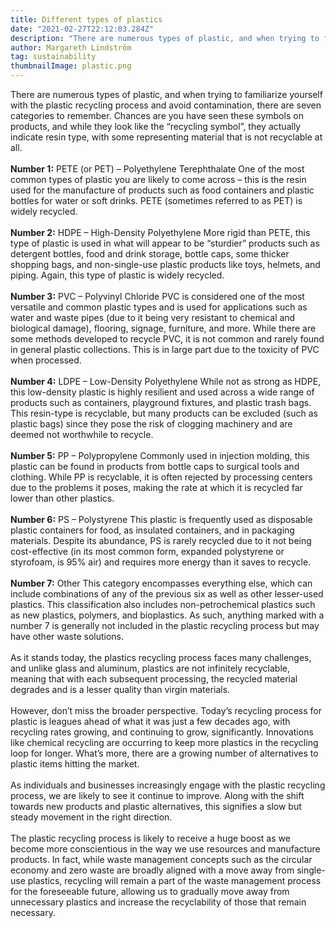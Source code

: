 ```yaml
---
title: Different types of plastics
date: "2021-02-27T22:12:03.284Z"
description: "There are numerous types of plastic, and when trying to familiarize yourself with the plastic recycling process and avoid contamination, there are seven categories to remember."
author: Margareth Lindström
tag: sustainability
thumbnailImage: plastic.png
---
```


There are numerous types of plastic, and when trying to familiarize yourself with the plastic recycling process and avoid contamination, there are seven categories to remember. Chances are you have seen these symbols on products, and while they look like the “recycling symbol”, they actually indicate resin type, with some representing material that is not recyclable at all.
<br /><br/>
<strong>Number 1:</strong> PETE (or PET) – Polyethylene Terephthalate
One of the most common types of plastic you are likely to come across – this is the resin used for the manufacture of products such as food containers and plastic bottles for water or soft drinks. PETE (sometimes referred to as PET) is widely recycled.
<br /><br/>
<strong>Number 2:</strong> HDPE – High-Density Polyethylene
More rigid than PETE, this type of plastic is used in what will appear to be “sturdier” products such as detergent bottles, food and drink storage, bottle caps, some thicker shopping bags, and non-single-use plastic products like toys, helmets, and piping. Again, this type of plastic is widely recycled.
<br /><br/>
<strong>Number 3:</strong> PVC – Polyvinyl Chloride
PVC is considered one of the most versatile and common plastic types and is used for applications such as water and waste pipes (due to it being very resistant to chemical and biological damage), flooring, signage, furniture, and more. While there are some methods developed to recycle PVC, it is not common and rarely found in general plastic collections. This is in large part due to the toxicity of PVC when processed.
<br /><br/>
<strong>Number 4:</strong> LDPE – Low-Density Polyethylene
While not as strong as HDPE, this low-density plastic is highly resilient and used across a wide range of products such as containers, playground fixtures, and plastic trash bags. This resin-type is recyclable, but many products can be excluded (such as plastic bags) since they pose the risk of clogging machinery and are deemed not worthwhile to recycle.
<br /><br/>
<strong>Number 5:</strong> PP – Polypropylene
Commonly used in injection molding, this plastic can be found in products from bottle caps to surgical tools and clothing. While PP is recyclable, it is often rejected by processing centers due to the problems it poses, making the rate at which it is recycled far lower than other plastics.
<br /><br/>
<strong>Number 6:</strong> PS – Polystyrene
This plastic is frequently used as disposable plastic containers for food, as insulated containers, and in packaging materials. Despite its abundance, PS is rarely recycled due to it not being cost-effective (in its most common form, expanded polystyrene or styrofoam, is 95% air) and requires more energy than it saves to recycle.
<br /><br/>
<strong>Number 7:</strong> Other
This category encompasses everything else, which can include combinations of any of the previous six as well as other lesser-used plastics. This classification also includes non-petrochemical plastics such as new plastics, polymers, and bioplastics. As such, anything marked with a number 7 is generally not included in the plastic recycling process but may have other waste solutions.
<br /><br/>
As it stands today, the plastics recycling process faces many challenges, and unlike glass and aluminum, plastics are not infinitely recyclable, meaning that with each subsequent processing, the recycled material degrades and is a lesser quality than virgin materials.
<br /><br/>
However, don’t miss the broader perspective. Today’s recycling process for plastic is leagues ahead of what it was just a few decades ago, with recycling rates growing, and continuing to grow, significantly. Innovations like chemical recycling are occurring to keep more plastics in the recycling loop for longer. What’s more, there are a growing number of alternatives to plastic items hitting the market.
<br /><br/>
As individuals and businesses increasingly engage with the plastic recycling process, we are likely to see it continue to improve. Along with the shift towards new products and plastic alternatives, this signifies a slow but steady movement in the right direction.
<br /><br/>
The plastic recycling process is likely to receive a huge boost as we become more conscientious in the way we use resources and manufacture products. In fact, while waste management concepts such as the circular economy and zero waste are broadly aligned with a move away from single-use plastics, recycling will remain a part of the waste management process for the foreseeable future, allowing us to gradually move away from unnecessary plastics and increase the recyclability of those that remain necessary.

